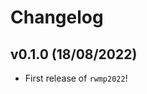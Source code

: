 # Changelog

<!--next-version-placeholder-->

## v0.1.0 (18/08/2022)

- First release of `rwmp2022`!